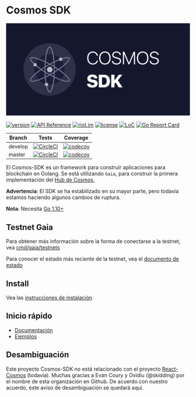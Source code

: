 # Cosmos SDK
![banner](docs/cosmos-sdk-image.png)

 [![version](https://img.shields.io/github/tag/cosmos/cosmos-sdk.svg)](https://github.com/cosmos/cosmos-sdk/releases/latest)
[![API Reference](https://godoc.org/github.com/cosmos/cosmos-sdk?status.svg
)](https://godoc.org/github.com/cosmos/cosmos-sdk)
[![riot.im](https://img.shields.io/badge/riot.im-JOIN%20CHAT-green.svg)](https://riot.im/app/#/room/#cosmos-sdk:matrix.org)
[![license](https://img.shields.io/github/license/cosmos/cosmos-sdk.svg)](https://github.com/cosmos/cosmos-sdk/blob/master/LICENSE)
[![LoC](https://tokei.rs/b1/github/cosmos/cosmos-sdk)](https://github.com/cosmos/cosmos-sdk)
[![Go Report Card](https://goreportcard.com/badge/github.com/cosmos/cosmos-sdk)](https://goreportcard.com/report/github.com/cosmos/cosmos-sdk)

 Branch    | Tests | Coverage
----------|-------|---------
develop   | [![CircleCI](https://circleci.com/gh/cosmos/cosmos-sdk/tree/develop.svg?style=shield)](https://circleci.com/gh/cosmos/cosmos-sdk/tree/develop) | [![codecov](https://codecov.io/gh/cosmos/cosmos-sdk/branch/develop/graph/badge.svg)](https://codecov.io/gh/cosmos/cosmos-sdk)
master    | [![CircleCI](https://circleci.com/gh/cosmos/cosmos-sdk/tree/master.svg?style=shield)](https://circleci.com/gh/cosmos/cosmos-sdk/tree/master) | [![codecov](https://codecov.io/gh/cosmos/cosmos-sdk/branch/master/graph/badge.svg)](https://codecov.io/gh/cosmos/cosmos-sdk)

 El Cosmos-SDK es un framework para construir aplicaciones para blockchain en Golang.
Se está utilizando `Gaia`, para construir la primera implementación del [Hub de Cosmos](https://cosmos.network),

 **Advertencia**: El SDK se ha estabilizado en su mayor parte, pero todavía estamos haciendo algunos cambios de ruptura.

 **Nota**: Necesita [Go 1.10+](https://golang.org/dl/)

 ## Testnet Gaia

 Para obtener más información sobre la forma de conectarse a la testnet, vea
[cmd/gaia/testnets](/cmd/gaia/testnets)

 Para conocer el estado más reciente de la testnet, vea el [documento de estado](/cmd/gaia/testnets/STATUS.md)

 ## Install

 Vea las [instrucciones de instalación](/docs/install.md)

 ## Inicio rápido

 - [Documentación](/docs/sdk)
- [Ejemplos](/examples)

 ## Desambiguación

 Este proyecto Cosmos-SDK no está relacionado con el proyecto [React-Cosmos](https://github.com/react-cosmos/react-cosmos) (todavía).
Muchas gracias a Evan Coury y Ovidiu (@skidding) por el nombre de esta organización en Github. De acuerdo con nuestro acuerdo, este aviso de desambiguación se quedará aquí.
